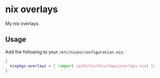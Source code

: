 # nix overlays

My nix overlays.

## Usage

Add the following to your `/etc/nixos/configuration.nix`:

```nix
{
  nixpkgs.overlays = [ (import /path/to/this/repo/overlays.nix) ];
}
```
